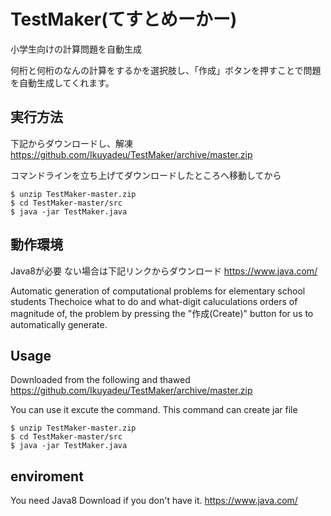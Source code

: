 TestMaker(てすとめーかー)
=========================
小学生向けの計算問題を自動生成

何桁と何桁のなんの計算をするかを選択肢し、「作成」ボタンを押すことで問題を自動生成してくれます。  

実行方法
--------
下記からダウンロードし、解凍
https://github.com/Ikuyadeu/TestMaker/archive/master.zip

コマンドラインを立ち上げてダウンロードしたところへ移動してから
```
$ unzip TestMaker-master.zip
$ cd TestMaker-master/src
$ java -jar TestMaker.java  
```

動作環境
---------
Java8が必要
ない場合は下記リンクからダウンロード
https://www.java.com/


Automatic generation of computational problems for elementary school students
Thechoice what to do and what-digit caluculations orders of magnitude of, the problem by pressing the "作成(Create)" button for us to automatically generate.

Usage
-----
Downloaded from the following and thawed
https://github.com/Ikuyadeu/TestMaker/archive/master.zip

You can use it excute the command.
This command can create jar file
```
$ unzip TestMaker-master.zip
$ cd TestMaker-master/src
$ java -jar TestMaker.java  
```

enviroment
----------
You need Java8
Download if you don't have it.
https://www.java.com/